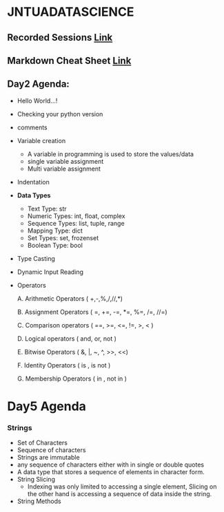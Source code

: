 # JNTUADATASCIENCE

## Recorded Sessions [Link](https://docs.google.com/spreadsheets/d/1A7VKQQ1u7MiTd6D38txwhca7kd_jtifWrZSSRyQGMCQ/edit?usp=sharing)

## Markdown Cheat Sheet [Link](https://www.markdownguide.org/cheat-sheet/)

## Day2 Agenda:
- Hello World...!
- Checking your python version 
- comments
- Variable  creation
    - A variable in programming is used to store the values/data
    - single variable assignment
    - Multi variable assignment
- Indentation
- **Data Types**
    - Text Type:	str
    - Numeric Types:	int, float, complex
    - Sequence Types:	list, tuple, range
    - Mapping Type:	dict
    - Set Types:	set, frozenset
    - Boolean Type:	bool

- Type Casting
- Dynamic Input Reading
- Operators

    A. Arithmetic Operators ( +,-,%,/,//,*)

    B. Assignment Operators ( =, +=, -=, *=, %=, /=, //=)

    C. Comparison operators ( ==, >=, <=, !=, >, < )

    D. Logical operators ( and, or, not )

    E. Bitwise Operators ( &, |, ~, ^, >>, <<)

    F. Identity Operators ( is , is not )

    G. Membership Operators ( in , not in )


# Day5 Agenda

### Strings
- Set of Characters
- Sequence of characters
- Strings are immutable
- any sequence of characters either with in single or double quotes
- A data type that stores a sequence of elements in character form.
- String Slicing
    - Indexing was only limited to accessing a single element, Slicing on the other hand is accessing a sequence of data inside the string.
- String Methods
